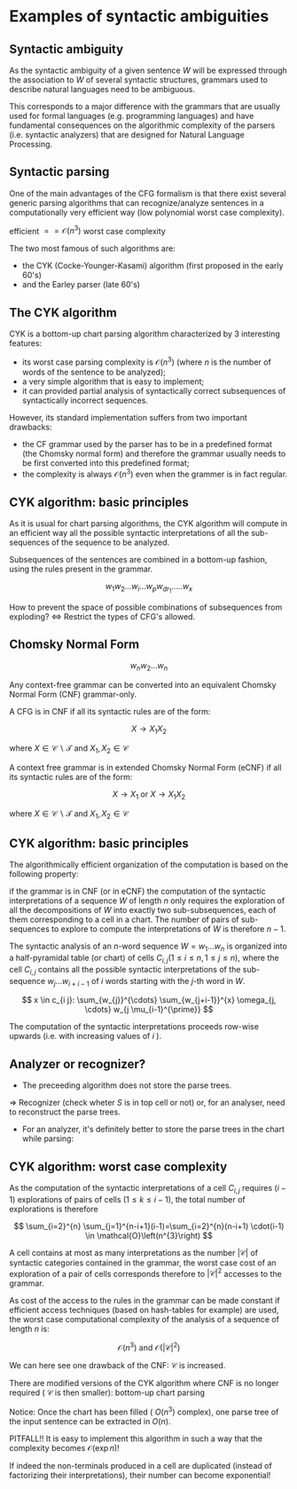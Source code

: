 # Examples of syntactic ambiguities

## Syntactic ambiguity 

As the syntactic ambiguity of a given sentence $W$ will be expressed through the association to $W$ of several syntactic structures, grammars used to describe natural languages need to be ambiguous.

This corresponds to a major difference with the grammars that are usually used for formal languages (e.g. programming languages) and have fundamental consequences on the algorithmic complexity of the parsers (i.e. syntactic analyzers) that are designed for Natural Language Processing.

## Syntactic parsing

One of the main advantages of the CFG formalism is that there exist several generic parsing algorithms that can recognize/analyze sentences in a computationally very efficient way (low polynomial worst case complexity).

efficient $==\mathcal{O}\left(n^{3}\right)$ worst case complexity

The two most famous of such algorithms are:

- the CYK (Cocke-Younger-Kasami) algorithm (first proposed in the early 60's)
- and the Earley parser (late 60's)


## The CYK algorithm

CYK is a bottom-up chart parsing algorithm characterized by 3 interesting features:

- its worst case parsing complexity is $\mathcal{O}\left(n^{3}\right)$ (where $n$ is the number of words of the sentence to be analyzed);
- a very simple algorithm that is easy to implement;
- it can provided partial analysis of syntactically correct subsequences of syntactically incorrect sequences.

However, its standard implementation suffers from two important drawbacks:

- the CF grammar used by the parser has to be in a predefined format (the Chomsky normal form) and therefore the grammar usually needs to be first converted into this predefined format;
- the complexity is always $\mathcal{O}\left(n^{3}\right)$ even when the grammer is in fact regular.


## CYK algorithm: basic principles

As it is usual for chart parsing algorithms, the CYK algorithm will compute in an efficient way all the possible syntactic interpretations of all the sub-sequences of the sequence to be analyzed.

Subsequences of the sentences are combined in a bottom-up fashion, using the rules present in the grammar.

$$
w_{1} w_{2} \ldots w_{i} \ldots w_{p} w_{d r_{1}} \ldots . . w_{x}
$$

How to prevent the space of possible combinations of subsequences from exploding? $\Leftrightarrow$ Restrict the types of CFG's allowed.

## Chomsky Normal Form

$$
w_{n} w_{2} \ldots w_{n}
$$

Any context-free grammar can be converted into an equivalent Chomsky Normal Form (CNF) grammar-only.

A CFG is in CNF if all its syntactic rules are of the form:

$$
X \rightarrow X_{1} X_{2}
$$

where $X \in \mathcal{C} \backslash \mathcal{T}$ and $X_{1}, X_{2} \in \mathcal{C}$

A context free grammar is in extended Chomsky Normal Form (eCNF) if all its syntactic rules are of the form:

$$
X \rightarrow X_{1} \text { or } X \rightarrow X_{1} X_{2}
$$

where $X \in \mathcal{C} \backslash \mathcal{T}$ and $X_{1}, X_{2} \in \mathcal{C}$

## CYK algorithm: basic principles

The algorithmically efficient organization of the computation is based on the following property:

if the grammar is in CNF (or in eCNF) the computation of the syntactic interpretations of a sequence $W$ of length $n$ only requires the exploration of all the decompositions of $W$ into exactly two sub-subsequences, each of them corresponding to a cell in a chart. The number of pairs of sub-sequences to explore to compute the interpretations of $W$ is therefore $n-1$.

The syntactic analysis of an $n$-word sequence $W=w_{1} \ldots w_{n}$ is organized into a half-pyramidal table (or chart) of cells $C_{i, j}(1 \leq i \leq n, 1 \leq j \leq n)$, where the cell $C_{i, j}$ contains all the possible syntactic interpretations of the sub-sequence $w_{j} \ldots w_{i+i-1}$ of $i$ words starting with the $j$-th word in $W$.

$$
x \in c_{i j}: \sum_{w_{j}}^{\cdots} \sum_{w_{j+i-1}}^{x} \omega_{j, \cdots} w_{j \mu_{i-1}^{\prime}}
$$

The computation of the syntactic interpretations proceeds row-wise upwards (i.e. with increasing values of $i$ ).

## Analyzer or recognizer?

- The preceeding algorithm does not store the parse trees.

$\Rightarrow$ Recognizer (check wheter $S$ is in top cell or not) or, for an analyser, need to reconstruct the parse trees.

- For an analyzer, it's definitely better to store the parse trees in the chart while parsing:


## CYK algorithm: worst case complexity

As the computation of the syntactic interpretations of a cell $C_{i, j}$ requires $(i-1)$ explorations of pairs of cells $(1 \leq k \leq i-1)$, the total number of explorations is therefore

$$
\sum_{i=2}^{n} \sum_{j=1}^{n-i+1}(i-1)=\sum_{i=2}^{n}(n-i+1) \cdot(i-1) \in \mathcal{O}\left(n^{3}\right)
$$

A cell contains at most as many interpretations as the number $|\mathcal{C}|$ of syntactic categories contained in the grammar, the worst case cost of an exploration of a pair of cells corresponds therefore to $|\mathcal{C}|^{2}$ accesses to the grammar.

As cost of the access to the rules in the grammar can be made constant if efficient access techniques (based on hash-tables for example) are used, the worst case computational complexity of the analysis of a sequence of length $n$ is:

$$
\mathcal{O}\left(n^{3}\right) \text { and } \mathcal{O}\left(|\mathcal{C}|^{2}\right)
$$

We can here see one drawback of the CNF: $\mathcal{C}$ is increased.

There are modified versions of the CYK algorithm where CNF is no longer required ( $\mathcal{C}$ is then smaller): bottom-up chart parsing

Notice: Once the chart has been filled ( $O\left(n^{3}\right)$ complex), one parse tree of the input sentence can be extracted in $O(n)$.

PITFALL!! It is easy to implement this algorithm in such a way that the complexity becomes $\mathcal{O}(\exp n)!$

If indeed the non-terminals produced in a cell are duplicated (instead of factorizing their interpretations), their number can become exponential!

